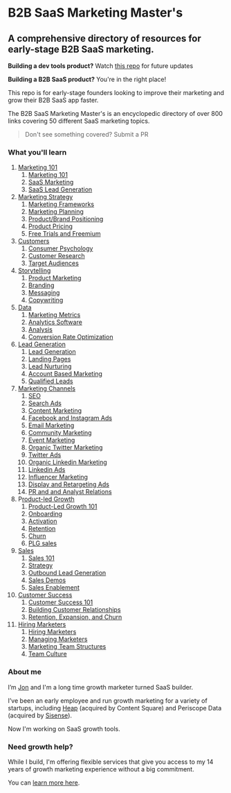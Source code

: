 
# B2B SaaS Marketing Master's
## A comprehensive directory of resources for early-stage B2B SaaS marketing.   

**Building a dev tools product?** Watch [this repo](https://github.com/bishopolis/dev-tools-marketing) for future updates

**Building a B2B SaaS product?** You're in the right place!

This repo is for early-stage founders looking to improve their marketing and grow their B2B SaaS app faster. 

The B2B SaaS Marketing Master's is an encyclopedic directory of over 800 links covering 50 different SaaS marketing topics.

> Don't see something covered? Submit a PR

### What you'll learn

1. [Marketing 101](https://github.com/bishopolis/b2b-saas-marketing/blob/main/marketing-101.md)
    1. [Marketing 101](https://github.com/bishopolis/b2b-saas-marketing/blob/main/marketing-101.md#marketing-101-1)
    2. [SaaS Marketing](https://github.com/bishopolis/b2b-saas-marketing/blob/main/marketing-101.md#saas-marketing)
    3. [SaaS Lead Generation](https://github.com/bishopolis/b2b-saas-marketing/blob/main/marketing-101.md#saas-lead-generation)
2. [Marketing Strategy](https://github.com/bishopolis/b2b-saas-marketing/blob/main/strategy.md)
    1. [Marketing Frameworks](https://github.com/bishopolis/b2b-saas-marketing/blob/main/strategy.md#marketing-frameworks)
    2. [Marketing Planning](https://github.com/bishopolis/b2b-saas-marketing/blob/main/strategy.md#marketing-planning)
    3. [Product/Brand Positioning](https://github.com/bishopolis/b2b-saas-marketing/blob/main/strategy.md#productbrand-positioning)
    4. [Product Pricing](https://github.com/bishopolis/b2b-saas-marketing/blob/main/strategy.md#product-pricing)
    5. [Free Trials and Freemium](https://github.com/bishopolis/b2b-saas-marketing/blob/main/strategy.md#free-trials-and-freemium)
3. [Customers](https://github.com/bishopolis/b2b-saas-marketing/blob/main/customers.md)
    1. [Consumer Psychology](https://github.com/bishopolis/b2b-saas-marketing/blob/main/customers.md#consumer-psychology)
    2. [Customer Research](https://github.com/bishopolis/b2b-saas-marketing/blob/main/customers.md#customer-research)
    3. [Target Audiences](https://github.com/bishopolis/b2b-saas-marketing/blob/main/customers.md#target-audiences)
4. [Storytelling](https://github.com/bishopolis/b2b-saas-marketing/blob/main/storytelling.md)
    1. [Product Marketing](https://github.com/bishopolis/b2b-saas-marketing/blob/main/storytelling.md#product-marketing)
    2. [Branding](https://github.com/bishopolis/b2b-saas-marketing/blob/main/storytelling.md#branding)
    3. [Messaging](https://github.com/bishopolis/b2b-saas-marketing/blob/main/storytelling.md#messaging)
    4. [Copywriting](https://github.com/bishopolis/b2b-saas-marketing/blob/main/storytelling.md#copywriting)
5. [Data](https://github.com/bishopolis/b2b-saas-marketing/blob/main/data.md)
    1. [Marketing Metrics](https://github.com/bishopolis/b2b-saas-marketing/blob/main/data.md#marketing-metrics)
    2. [Analytics Software](https://github.com/bishopolis/b2b-saas-marketing/blob/main/data.md#analytics-software)
    3. [Analysis](https://github.com/bishopolis/b2b-saas-marketing/blob/main/data.md#analysis)
    4. [Conversion Rate Optimization](https://github.com/bishopolis/b2b-saas-marketing/blob/main/data.md#conversion-rate-optimization)
6. [Lead Generation](https://github.com/bishopolis/b2b-saas-marketing/blob/main/lead-generation.md)
    1. [Lead Generation](https://github.com/bishopolis/b2b-saas-marketing/blob/main/lead-generation.md#lead-generation-1)
    2. [Landing Pages](https://github.com/bishopolis/b2b-saas-marketing/blob/main/lead-generation.md#landing-pages)
    3. [Lead Nurturing](https://github.com/bishopolis/b2b-saas-marketing/blob/main/lead-generation.md#lead-nurturing)
    4. [Account Based Marketing](https://github.com/bishopolis/b2b-saas-marketing/blob/main/lead-generation.md#account-based-marketing)
    5. [Qualified Leads](https://github.com/bishopolis/b2b-saas-marketing/blob/main/lead-generation.md#qualified-leads)
7. [Marketing Channels](https://github.com/bishopolis/b2b-saas-marketing/blob/main/marketing-channels.md)
    1. [SEO](https://github.com/bishopolis/b2b-saas-marketing/blob/main/marketing-channels.md#seo)
    2. [Search Ads](https://github.com/bishopolis/b2b-saas-marketing/blob/main/marketing-channels.md#search-ads)
    3. [Content Marketing](https://github.com/bishopolis/b2b-saas-marketing/blob/main/marketing-channels.md#content-marketing)
    4. [Facebook and Instagram Ads](https://github.com/bishopolis/b2b-saas-marketing/blob/main/marketing-channels.md#facebook-and-instagram-ads)
    5. [Email Marketing](https://github.com/bishopolis/b2b-saas-marketing/blob/main/marketing-channels.md#email-marketing)
    6. [Community Marketing](https://github.com/bishopolis/b2b-saas-marketing/blob/main/marketing-channels.md#community-marketing)
    7. [Event Marketing](https://github.com/bishopolis/b2b-saas-marketing/blob/main/marketing-channels.md#event-marketing)
    8. [Organic Twitter Marketing](https://github.com/bishopolis/b2b-saas-marketing/blob/main/marketing-channels.md#organic-twitter-marketing)
    9. [Twitter Ads](https://github.com/bishopolis/b2b-saas-marketing/blob/main/marketing-channels.md#twitter-ads)
    10. [Organic Linkedin Marketing](https://github.com/bishopolis/b2b-saas-marketing/blob/main/marketing-channels.md#organic-linkedin-marketing)
    11. [Linkedin Ads](https://github.com/bishopolis/b2b-saas-marketing/blob/main/marketing-channels.md#linkedin-ads)
    12. [Influencer Marketing](https://github.com/bishopolis/b2b-saas-marketing/blob/main/marketing-channels.md#influencer-marketing)
    13. [Display and Retargeting Ads](https://github.com/bishopolis/b2b-saas-marketing/blob/main/marketing-channels.md#display-and-retargeting-ads)
    14. [PR and and Analyst Relations](https://github.com/bishopolis/b2b-saas-marketing/blob/main/marketing-channels.md#pr-and-and-analyst-relations)
8. P[roduct-led Growth](https://github.com/bishopolis/b2b-saas-marketing/blob/main/product-led-growth.md)
    1. [Product-Led Growth 101](https://github.com/bishopolis/b2b-saas-marketing/blob/main/product-led-growth.md#product-led-growth-101)
    2. [Onboarding](https://github.com/bishopolis/b2b-saas-marketing/blob/main/product-led-growth.md#onboarding-1)
    3. [Activation](https://github.com/bishopolis/b2b-saas-marketing/blob/main/product-led-growth.md#activation-1)
    4. [Retention](https://github.com/bishopolis/b2b-saas-marketing/blob/main/product-led-growth.md#retention)
    5. [Churn](https://github.com/bishopolis/b2b-saas-marketing/blob/main/product-led-growth.md#churn)
    6. [PLG sales](https://github.com/bishopolis/b2b-saas-marketing/blob/main/product-led-growth.md#plg-sales-1)
10. [Sales](https://github.com/bishopolis/b2b-saas-marketing/blob/main/sales.md)
    1. [Sales 101](https://github.com/bishopolis/b2b-saas-marketing/blob/main/sales.md#sales-101)
    2. [Strategy](https://github.com/bishopolis/b2b-saas-marketing/blob/main/sales.md#strategy)
    3. [Outbound Lead Generation](https://github.com/bishopolis/b2b-saas-marketing/blob/main/sales.md#outbound-lead-generation)
    4. [Sales Demos](https://github.com/bishopolis/b2b-saas-marketing/blob/main/sales.md#sales-demos)
    5. [Sales Enablement](https://github.com/bishopolis/b2b-saas-marketing/blob/main/sales.md#sales-enablement)
11. [Customer Success](https://github.com/bishopolis/b2b-saas-marketing/blob/main/customer-success.md)
    1. [Customer Success 101](https://github.com/bishopolis/b2b-saas-marketing/blob/main/customer-success.md#customer-success-101)
    2. [Building Customer Relationships](https://github.com/bishopolis/b2b-saas-marketing/blob/main/customer-success.md#building-customer-relationships)
    3. [Retention, Expansion, and Churn](https://github.com/bishopolis/b2b-saas-marketing/blob/main/customer-success.md#retention-expansion-and-churn)
12. [Hiring Marketers](https://github.com/bishopolis/b2b-saas-marketing/blob/main/hiring-marketers.md)
    1. [Hiring Marketers](https://github.com/bishopolis/b2b-saas-marketing/blob/main/hiring-marketers.md#hiring-marketers-1)
    2. [Managing Marketers](https://github.com/bishopolis/b2b-saas-marketing/blob/main/hiring-marketers.md#managing-marketers)
    3. [Marketing Team Structures](https://github.com/bishopolis/b2b-saas-marketing/blob/main/hiring-marketers.md#marketing-team-structures)
    4. [Team Culture](https://github.com/bishopolis/b2b-saas-marketing/blob/main/hiring-marketers.md#team-culture)

### About me
I’m [Jon](https://x.com/jonbishop) and I'm a long time growth marketer turned SaaS builder. 

I’ve been an early employee and run growth marketing for a variety of startups, including [Heap](https://www.heap.io/) (acquired by Content Square) and Periscope Data (acquired by [Sisense](https://www.sisense.com/)).

Now I'm working on SaaS growth tools. 

### Need growth help?

While I build, I'm offering flexible services that give you access to my 14 years of growth marketing experience without a big commitment. 

You can [learn more here](https://www.obsaased.co/growth-marketing-services).


